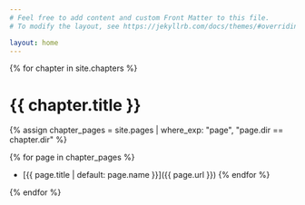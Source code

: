 ```yaml
---
# Feel free to add content and custom Front Matter to this file.
# To modify the layout, see https://jekyllrb.com/docs/themes/#overriding-theme-defaults

layout: home
---
```

{% for chapter in site.chapters %}
# {{ chapter.title }}

  {% assign chapter_pages = site.pages | where_exp: "page", "page.dir == chapter.dir" %}

  {% for page in chapter_pages %}
- [{{ page.title | default: page.name }}]({{ page.url }})
  {% endfor %}

{% endfor %}
